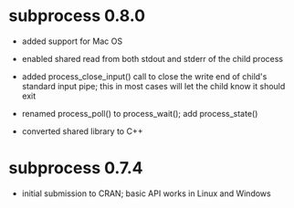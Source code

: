 # subprocess 0.8.0

* added support for Mac OS

* enabled shared read from both stdout and stderr of the child process

* added process_close_input() call to close the write end of child's
  standard input pipe; this in most cases will let the child know it
  should exit

* renamed process_poll() to process_wait(); add process_state()

* converted shared library to C++

# subprocess 0.7.4

* initial submission to CRAN; basic API works in Linux and Windows
